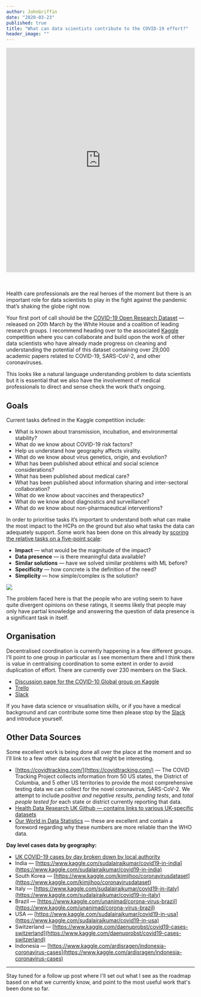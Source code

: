 ```yaml
---
author: JohnGriffin
date: "2020-03-23"
published: true
title: "What can data scientists contribute to the COVID-19 effort?"
header_image: ""
---
```



<iframe src="https://ourworldindata.org/grapher/total-covid-deaths-per-million" style="width: 100%; height: 600px; border: 0px none;"></iframe>

<br><br>
Health care professionals are the real heroes of the moment but there is an important role for data scientists to play in the fight against the pandemic that’s shaking the globe right now.

Your first port of call should be the [COVID-19 Open Research Dataset](https://pages.semanticscholar.org/coronavirus-research) — released on 20th March by the White House and a coalition of leading research groups. I recommend heading over to the associated [Kaggle](https://www.kaggle.com/allen-institute-for-ai/CORD-19-research-challenge) competition where you can collaborate and build upon the work of other data scientists who have already made progress on cleaning and understanding the potential of this dataset containing over 29,000 academic papers related to COVID-19, SARS-CoV-2, and other coronaviruses.


This looks like a natural language understanding problem to data scientists but it is essential that we also have the involvement of medical professionals to direct and sense check the work that’s ongoing.

## Goals

Current tasks defined in the Kaggle competition include:

*   What is known about transmission, incubation, and environmental stability?
*   What do we know about COVID-19 risk factors?
*   Help us understand how geography affects virality.
*   What do we know about virus genetics, origin, and evolution?
*   What has been published about ethical and social science considerations?
*   What has been published about medical care?
*   What has been published about information sharing and inter-sectoral collaboration?
*   What do we know about vaccines and therapeutics?
*   What do we know about diagnostics and surveillance?
*   What do we know about non-pharmaceutical interventions?

In order to prioritise tasks it’s important to understand both what can make the most impact to the HCPs on the ground but also what tasks the data can adequately support. Some work has been done on this already by [scoring the relative tasks on a five-point scale](https://docs.google.com/spreadsheets/d/1AhDif1UUVFJAQjYM8UcbKSPXUFe0hRXfFnMkcdw3YmI/edit#gid=1419477211):

*   <b>Impact</b> — what would be the magnitude of the impact?
*   <b>Data presence</b> — is there meaningful data available?
*   <b>Similar solutions</b> — have we solved similar problems with ML before?
*   <b>Specificity</b> — how concrete is the definition of the need?
*   <b>Simplicity</b> — how simple/complex is the solution?

<img src="/images/covid-sheet.png">

The problem faced here is that the people who are voting seem to have quite divergent opinions on these ratings, it seems likely that people may only have partial knowledge and answering the question of data presence is a significant task in itself.

## Organisation

Decentralised coordination is currently happening in a few different groups. I’ll point to one group in particular as I see momentum there and I think there is value in centralising coordination to some extent in order to avoid duplication of effort. There are currently over 230 members on the Slack.

*   [Discussion page for the COVID-10 Global group on Kaggle](https://www.kaggle.com/arturkiulian/covid-19-global-team-collaboration-join-slack)
*   [Trello](https://trello.com/b/y4odX7yZ/covid-19-global-team)
*   [Slack](https://join.slack.com/t/coronawhy/shared_invite/zt-cw83m6ds-p4AwsMV65tha2joKhn~s5Q)

If you have data science or visualisation skills, or if you have a medical background and can contribute some time then please stop by the [Slack](https://join.slack.com/t/coronawhy/shared_invite/zt-cw83m6ds-p4AwsMV65tha2joKhn~s5Q) and introduce yourself.

## Other Data Sources

Some excellent work is being done all over the place at the moment and so I’ll link to a few other data sources that might be interesting.

*   [https://covidtracking.com/](https://covidtracking.com/) — The COVID Tracking Project collects information from 50 US states, the District of Columbia, and 5 other US territories to provide the most comprehensive testing data we can collect for the novel coronavirus, SARS-CoV-2. We attempt to include *positive and negative results*, *pending tests*, and *total people tested for* each state or district currently reporting that data.
*   [Health Data Research UK Github — contains links to various UK-specific datasets](https://github.com/hdruk/covid-19)
*   [Our World in Data Statistics](https://ourworldindata.org/coronavirus) — these are excellent and contain a foreword regarding why these numbers are more reliable than the WHO data.

**Day level cases data by geography:**

*   [UK COVID-19 cases by day broken down by local authority](https://www.arcgis.com/apps/opsdashboard/index.html#/f94c3c90da5b4e9f9a0b19484dd4bb14)
*   India — [https://www.kaggle.com/sudalairajkumar/covid19-in-india](https://www.kaggle.com/sudalairajkumar/covid19-in-india)
*   South Korea — [https://www.kaggle.com/kimjihoo/coronavirusdataset](https://www.kaggle.com/kimjihoo/coronavirusdataset)
*   Italy — [https://www.kaggle.com/sudalairajkumar/covid19-in-italy](https://www.kaggle.com/sudalairajkumar/covid19-in-italy)
*   Brazil — [https://www.kaggle.com/unanimad/corona-virus-brazil](https://www.kaggle.com/unanimad/corona-virus-brazil)
*   USA — [https://www.kaggle.com/sudalairajkumar/covid19-in-usa](https://www.kaggle.com/sudalairajkumar/covid19-in-usa)
*   Switzerland — [https://www.kaggle.com/daenuprobst/covid19-cases-switzerland](https://www.kaggle.com/daenuprobst/covid19-cases-switzerland)
*   Indonesia — [https://www.kaggle.com/ardisragen/indonesia-coronavirus-cases](https://www.kaggle.com/ardisragen/indonesia-coronavirus-cases)

<hr>

Stay tuned for a follow up post where I'll set out what I see as the roadmap based on what we currently know, and point to the most useful work that's been done so far.
